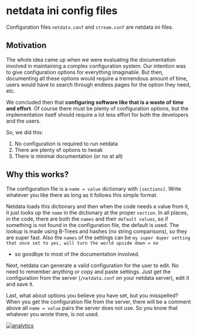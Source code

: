 # netdata ini config files

Configuration files `netdata.conf` and `stream.conf` are netdata ini files.

## Motivation

The whole idea came up when we were evaluating the documentation involved
in maintaining a complex configuration system. Our intention was to give
configuration options for everything imaginable. But then, documenting all
these options would require a tremendous amount of time, users would have
to search through endless pages for the option they need, etc.

We concluded then that **configuring software like that is a waste of time
and effort**. Of course there must be plenty of configuration options, but
the implementation itself should require a lot less effort for both the
developers and the users.

So, we did this:

1. No configuration is required to run netdata
2. There are plenty of options to tweak
3. There is minimal documentation (or no at all)

## Why this works?

The configuration file is a `name = value` dictionary with `[sections]`.
Write whatever you like there as long as it follows this simple format.

Netdata loads this dictionary and then when the code needs a value from
it, it just looks up the `name` in the dictionary at the proper `section`.
In all places, in the code, there are both the `names` and their
`default values`, so if something is not found in the configuration
file, the default is used. The lookup is made using B-Trees and hashes
(no string comparisons), so they are super fast. Also the `names` of the
settings can be `my super duper setting that once set to yes, will turn the world upside down = no`
- so goodbye to most of the documentation involved.

Next, netdata can generate a valid configuration for the user to edit.
No need to remember anything or copy and paste settings. Just get the
configuration from the server (`/netdata.conf` on your netdata server),
edit it and save it.

Last, what about options you believe you have set, but you misspelled?
When you get the configuration file from the server, there will be a
comment above all `name = value` pairs the server does not use.
So you know that whatever you wrote there, is not used.

[![analytics](https://www.google-analytics.com/collect?v=1&aip=1&t=pageview&_s=1&ds=github&dr=https%3A%2F%2Fgithub.com%2Fnetdata%2Fnetdata&dl=https%3A%2F%2Fmy-netdata.io%2Fgithub%2Flibnetdata%2Fconfig%2FREADME&_u=MAC~&cid=5792dfd7-8dc4-476b-af31-da2fdb9f93d2&tid=UA-64295674-3)]()
